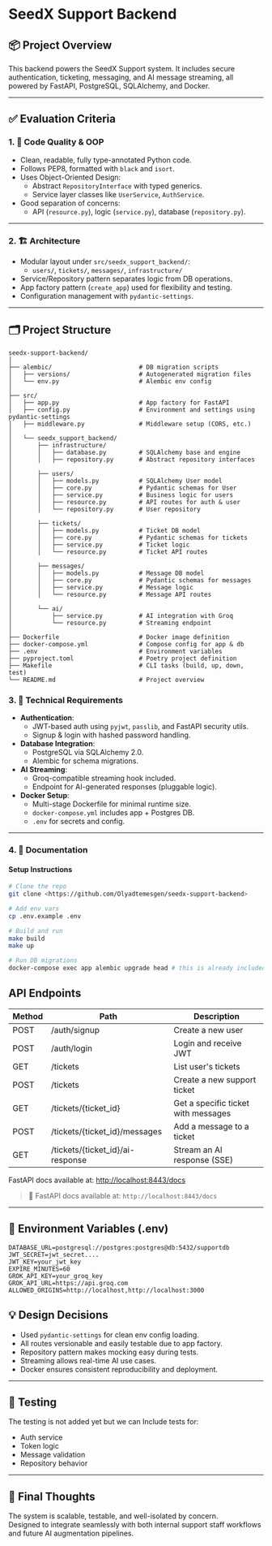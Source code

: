 # SeedX Support Backend

## 📦 Project Overview

This backend powers the SeedX Support system. It includes secure authentication, ticketing, messaging, and AI message streaming, all powered by FastAPI, PostgreSQL, SQLAlchemy, and Docker.

---

## ✅ Evaluation Criteria

### 1. 🧼 Code Quality & OOP

- Clean, readable, fully type-annotated Python code.
- Follows PEP8, formatted with `black` and `isort`.
- Uses Object-Oriented Design:
  - Abstract `RepositoryInterface` with typed generics.
  - Service layer classes like `UserService`, `AuthService`.
- Good separation of concerns:
  - API (`resource.py`), logic (`service.py`), database (`repository.py`).

---

### 2. 🏗 Architecture

- Modular layout under `src/seedx_support_backend/`:
  - `users/`, `tickets/`, `messages/`, `infrastructure/`
- Service/Repository pattern separates logic from DB operations.
- App factory pattern (`create_app`) used for flexibility and testing.
- Configuration management with `pydantic-settings`.

---
## 🗂️ Project Structure

```
seedx-support-backend/
│
├── alembic/                        # DB migration scripts
│   ├── versions/                   # Autogenerated migration files
│   └── env.py                      # Alembic env config
│
├── src/
│   ├── app.py                      # App factory for FastAPI
│   ├── config.py                   # Environment and settings using pydantic-settings
│   ├── middleware.py               # Middleware setup (CORS, etc.)
│
│   └── seedx_support_backend/
│       ├── infrastructure/
│       │   ├── database.py         # SQLAlchemy base and engine
│       │   ├── repository.py       # Abstract repository interfaces
│
│       ├── users/
│       │   ├── models.py           # SQLAlchemy User model
│       │   ├── core.py             # Pydantic schemas for User
│       │   ├── service.py          # Business logic for users
│       │   ├── resource.py         # API routes for auth & user
│       │   └── repository.py       # User repository
│
│       ├── tickets/
│       │   ├── models.py           # Ticket DB model
│       │   ├── core.py             # Pydantic schemas for tickets
│       │   ├── service.py          # Ticket logic
│       │   └── resource.py         # Ticket API routes
│
│       ├── messages/
│       │   ├── models.py           # Message DB model
│       │   ├── core.py             # Pydantic schemas for messages
│       │   ├── service.py          # Message logic
│       │   └── resource.py         # Message API routes
│
│       └── ai/
│           ├── service.py          # AI integration with Groq
│           └── resource.py         # Streaming endpoint
│
├── Dockerfile                      # Docker image definition
├── docker-compose.yml              # Compose config for app & db
├── .env                            # Environment variables
├── pyproject.toml                  # Poetry project definition
├── Makefile                        # CLI tasks (build, up, down, test)
└── README.md                       # Project overview
```

### 3. 🧪 Technical Requirements

- **Authentication**:
  - JWT-based auth using `pyjwt`, `passlib`, and FastAPI security utils.
  - Signup & login with hashed password handling.
- **Database Integration**:
  - PostgreSQL via SQLAlchemy 2.0.
  - Alembic for schema migrations.
- **AI Streaming**:
  - Groq-compatible streaming hook included.
  - Endpoint for AI-generated responses (pluggable logic).
- **Docker Setup**:
  - Multi-stage Dockerfile for minimal runtime size.
  - `docker-compose.yml` includes app + Postgres DB.
  - `.env` for secrets and config.

---

### 4. 📘 Documentation

#### Setup Instructions

```bash
# Clone the repo
git clone <https://github.com/Olyadtemesgen/seedx-support-backend>

# Add env vars
cp .env.example .env

# Build and run
make build
make up

# Run DB migrations
docker-compose exec app alembic upgrade head # this is already included in the docker-compose file (we don't need to run it manually, just incase :))
```

## API Endpoints

| Method | Path                            | Description                          |
|--------|---------------------------------|--------------------------------------|
| POST   | /auth/signup                    | Create a new user                    |
| POST   | /auth/login                     | Login and receive JWT                |
| GET    | /tickets                        | List user's tickets                  |
| POST   | /tickets                        | Create a new support ticket          |
| GET    | /tickets/{ticket_id}           | Get a specific ticket with messages  |
| POST   | /tickets/{ticket_id}/messages  | Add a message to a ticket            |
| GET    | /tickets/{ticket_id}/ai-response | Stream an AI response (SSE)        |

FastAPI docs available at: [http://localhost:8443/docs](http://localhost:8443/docs)


> 🔗 FastAPI docs available at: `http://localhost:8443/docs`

---

## 🔧 Environment Variables (.env)

```env
DATABASE_URL=postgresql://postgres:postgres@db:5432/supportdb
JWT_SECRET=jwt_secret....
JWT_KEY=your_jwt_key
EXPIRE_MINUTES=60
GROK_API_KEY=your_groq_key
GROK_API_URL=https://api.groq.com
ALLOWED_ORIGINS=http://localhost,http://localhost:3000

```
## 💡 Design Decisions

- Used `pydantic-settings` for clean env config loading.
- All routes versionable and easily testable due to app factory.
- Repository pattern makes mocking easy during tests.
- Streaming allows real-time AI use cases.
- Docker ensures consistent reproducibility and deployment.

---

## 🧪 Testing

The testing is not added yet but we can Include tests for:

- Auth service  
- Token logic  
- Message validation  
- Repository behavior  

---

## 🧩 Final Thoughts

The system is scalable, testable, and well-isolated by concern.  
Designed to integrate seamlessly with both internal support staff workflows and future AI augmentation pipelines.
